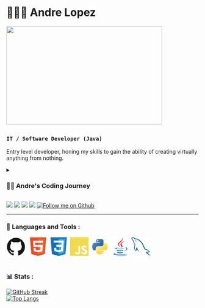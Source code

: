# 🏋🏾‍♂️ Andre Lopez

<img src="https://external-content.duckduckgo.com/iu/?u=https%3A%2F%2Fmiro.medium.com%2Fmax%2F1360%2F1*zVnWJtyGOX_kUIDm6ccCfQ.gif&f=1&nofb=1&ipt=b8e616b68668b76eb1c55607200487562029dbba228700df641286f39a6337f0&ipo=images"
    width="408"
    height="257" />
    
### **`IT / Software Developer (Java)`**

Entry level developer, honing my skills to gain the ability of creating virtually anything from nothing.
<details><summary><h3>👨‍💻 Andre's Coding Journey</h3></summary>
  In progress . . .
</details>

  [<img src="https://img.shields.io/badge/LinkedIn-blue?logo=linkedin&logoColor=white&style=for-the-badge">](https://www.linkedin.com/in/andrel0/)
  [<img src="https://img.shields.io/badge/Twitter-black?logo=x&logoColor=white&style=for-the-badge">](https://twitter.com/nydre_)
  [<img src="https://img.shields.io/badge/Instagram-purple?logo=instagram&logoColor=white&style=for-the-badge">](https://www.instagram.com/nydre_/)
  [<img src="https://img.shields.io/badge/YouTube-white?logo=youtube&logoColor=red&style=for-the-badge">](https://www.youtube.com/@nydre_)
  [<img title="Follow me on Github" src="https://custom-icon-badges.demolab.com/github/followers/nydre?color=236ad3&labelColor=1155ba&style=for-the-badge&logo=person-add&label=Follow&logoColor=white"/>](https://github.com/nydre?tab=followers)

---

### 🧰 Languages and Tools :
<img src="https://github.com/devicons/devicon/blob/master/icons/github/github-original.svg" title="GitHub" alt="GitHub" width="50" height="50"/>&nbsp;
<img src="https://github.com/devicons/devicon/blob/master/icons/html5/html5-original.svg" title="HTML" alt="HTML" width="50" height="50"/>
<img src="https://github.com/devicons/devicon/blob/master/icons/css3/css3-original.svg" title="CSS" alt="CSS" width="50" height="50"/>
<img src="https://github.com/devicons/devicon/blob/master/icons/javascript/javascript-plain.svg" title="JS" alt="JS" width="50" height="50"/>
<img src="https://github.com/devicons/devicon/blob/master/icons/python/python-original.svg" title="Python" alt="Python" width="50" height="50"/>
<img src="https://github.com/devicons/devicon/blob/master/icons/java/java-original.svg" title="Java" alt="Java" width="50" height="50"/>
<img src="https://github.com/devicons/devicon/blob/master/icons/mysql/mysql-original.svg" title="MySQL" alt="MySQL" width="50" height="50"/>

#

### 📊 Stats :
[![GitHub Streak](https://github-readme-streak-stats.herokuapp.com?user=nydre&theme=gruvbox&hide_border=true&date_format=M%20j%5B%2C%20Y%5D&card_width=500)](https://git.io/streak-stats) <br />
[![Top Langs](https://github-readme-stats.vercel.app/api/top-langs/?username=nydre&layout=compact&theme=vision-friendly-dark)](https://github.com/anuraghazra/github-readme-stats)

#
